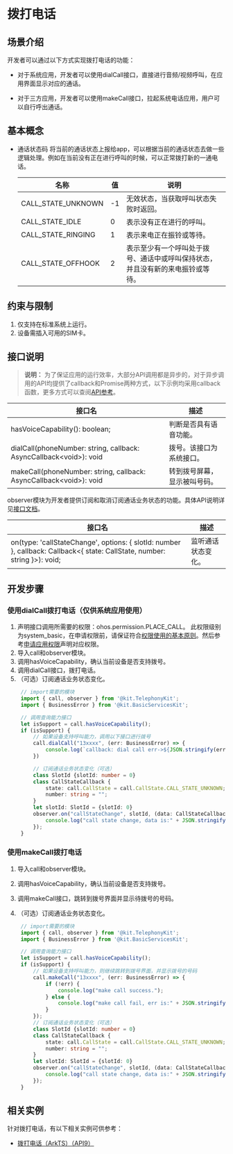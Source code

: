 # 拨打电话

## 场景介绍

开发者可以通过以下方式实现拨打电话的功能：
<!--Del-->
- 对于系统应用，开发者可以使用dialCall接口，直接进行音频/视频呼叫，在应用界面显示对应的通话。
<!--DelEnd-->
- 对于三方应用，开发者可以使用makeCall接口，拉起系统电话应用，用户可以自行呼出通话。

## 基本概念

- 通话状态码
  将当前的通话状态上报给app，可以根据当前的通话状态去做一些逻辑处理。例如在当前没有正在进行呼叫的时候，可以正常拨打新的一通电话。

  | 名称               | 值   | 说明                                                         |
  | ------------------ | ---- | ------------------------------------------------------------ |
  | CALL_STATE_UNKNOWN | -1   | 无效状态，当获取呼叫状态失败时返回。                         |
  | CALL_STATE_IDLE    | 0    | 表示没有正在进行的呼叫。                                     |
  | CALL_STATE_RINGING | 1    | 表示来电正在振铃或等待。                                     |
  | CALL_STATE_OFFHOOK | 2    | 表示至少有一个呼叫处于拨号、通话中或呼叫保持状态，并且没有新的来电振铃或等待。 |

## 约束与限制

1. 仅支持在标准系统上运行。
2. 设备需插入可用的SIM卡。


## 接口说明

> **说明：**
> 为了保证应用的运行效率，大部分API调用都是异步的，对于异步调用的API均提供了callback和Promise两种方式，以下示例均采用callback函数，更多方式可以查阅[API参考](../reference/apis-telephony-kit/js-apis-call.md)。

|                                  接口名                                             | 描述                                                         |
| ----------------------------------------------------------------------------------- | ------------------------------------------------------------ |
| hasVoiceCapability(): boolean;                                                      | 判断是否具有语音功能。                                        |
|<!--DelRow--> dialCall(phoneNumber: string, callback: AsyncCallback&lt;void&gt;): void                 | 拨号。该接口为系统接口。                                      |
| makeCall(phoneNumber: string, callback: AsyncCallback&lt;void&gt;): void                 | 转到拨号屏幕，显示被叫号码。                                  |

observer模块为开发者提供订阅和取消订阅通话业务状态的功能。具体API说明详见[接口文档](../reference/apis-telephony-kit/js-apis-observer.md)。

| 接口名                                                       | 描述               |
| ------------------------------------------------------------ | ------------------ |
| on(type: 'callStateChange', options: { slotId: number }, callback: Callback<{ state: CallState, number: string }>): void; | 监听通话状态变化。 |

## 开发步骤

<!--Del-->
### 使用dialCall拨打电话（仅供系统应用使用）

1. 声明接口调用所需要的权限：ohos.permission.PLACE_CALL。
此权限级别为system_basic，在申请权限前，请保证符合[权限使用的基本原则](../security/AccessToken/app-permission-mgmt-overview.md#权限使用的基本原则)。然后参考[申请应用权限](../security/AccessToken/determine-application-mode.md#system_basic等级的应用申请权限)声明对应权限。
2. 导入call和observer模块。
3. 调用hasVoiceCapability，确认当前设备是否支持拨号。
4. 调用dialCall接口，拨打电话。
5. （可选）订阅通话业务状态变化。
   ```ts
    // import需要的模块
    import { call, observer } from '@kit.TelephonyKit';
    import { BusinessError } from '@kit.BasicServicesKit';

    // 调用查询能力接口
    let isSupport = call.hasVoiceCapability();
    if (isSupport) {
        // 如果设备支持呼叫能力，调用以下接口进行拨号
        call.dialCall("13xxxx", (err: BusinessError) => {
            console.log(`callback: dial call err->${JSON.stringify(err)}`);
        })

        // 订阅通话业务状态变化（可选）
        class SlotId {slotId: number = 0}
        class CallStateCallback {
            state: call.CallState = call.CallState.CALL_STATE_UNKNOWN;
            number: string = "";
        }
        let slotId: SlotId = {slotId: 0}
        observer.on("callStateChange", slotId, (data: CallStateCallback) => {
            console.log("call state change, data is:" + JSON.stringify(data));
        });
    }
   ```
<!--DelEnd-->
### 使用makeCall拨打电话

1. 导入call和observer模块。
2. 调用hasVoiceCapability，确认当前设备是否支持拨号。
3. 调用makeCall接口，跳转到拨号界面并显示待拨号的号码。
4. （可选）订阅通话业务状态变化。

   ```ts
    // import需要的模块
    import { call, observer } from '@kit.TelephonyKit';
    import { BusinessError } from '@kit.BasicServicesKit';
   
    // 调用查询能力接口
    let isSupport = call.hasVoiceCapability();
    if (isSupport) {
        // 如果设备支持呼叫能力，则继续跳转到拨号界面，并显示拨号的号码
        call.makeCall("13xxxx", (err: BusinessError) => {
            if (!err) {
                console.log("make call success.");
            } else {
                console.log("make call fail, err is:" + JSON.stringify(err));
            }
        });
        // 订阅通话业务状态变化（可选）
        class SlotId {slotId: number = 0}
        class CallStateCallback {
            state: call.CallState = call.CallState.CALL_STATE_UNKNOWN;
            number: string = "";
        }
        let slotId: SlotId = {slotId: 0}
        observer.on("callStateChange", slotId, (data: CallStateCallback) => {
            console.log("call state change, data is:" + JSON.stringify(data));
        });
    }
   ```

## 相关实例

针对拨打电话，有以下相关实例可供参考：

- [拨打电话（ArkTS）（API9）](https://gitee.com/openharmony/applications_app_samples/tree/OpenHarmony-5.0-Beta1/code/SystemFeature/Telephony/Call)
